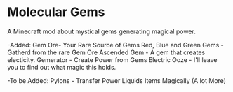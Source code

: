 Molecular Gems
===================

A Minecraft mod about mystical gems generating magical power.

-Added:
Gem Ore- Your Rare Source of Gems
Red, Blue and Green Gems - Gatherd from the rare Gem Ore
Ascended Gem - A gem that creates electicity.
Gemerator - Create Power from Gems
Electric Ooze - I'll leave you to find out what magic this holds.

-To be Added:
Pylons - Transfer Power Liquids Items Magically
(A lot More)